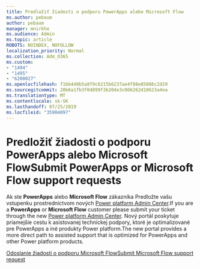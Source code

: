 ```yaml
---
title: Predložiť žiadosti o podporu PowerApps alebo Microsoft Flow
ms.author: pebaum
author: pebaum
manager: mnirkhe
ms.audience: Admin
ms.topic: article
ROBOTS: NOINDEX, NOFOLLOW
localization_priority: Normal
ms.collection: Adm_O365
ms.custom:
- "1494"
- "1495"
- "6200027"
ms.openlocfilehash: f1bb440b5a8f9c6215b6237ae4f88e85086c2d29
ms.sourcegitcommit: 20b6a1fb3f0d899f3b204e3c066262d10623a4ea
ms.translationtype: MT
ms.contentlocale: sk-SK
ms.lasthandoff: 07/25/2019
ms.locfileid: "35904097"
---
```

# <a name="submit-powerapps-or-microsoft-flow-support-requests"></a><span data-ttu-id="9dfb7-102">Predložiť žiadosti o podporu PowerApps alebo Microsoft Flow</span><span class="sxs-lookup"><span data-stu-id="9dfb7-102">Submit PowerApps or Microsoft Flow support requests</span></span>

<span data-ttu-id="9dfb7-103">Ak ste **PowerApps** alebo **Microsoft Flow** zákazníka Predložte vašu vstupenku prostredníctvom nových [Power platform Admin Center](https://admin.powerplatform.microsoft.com/support?newTicket&product=15819).</span><span class="sxs-lookup"><span data-stu-id="9dfb7-103">If you are a **PowerApps** or **Microsoft Flow** customer please submit your ticket through the new [Power platform Admin Center](https://admin.powerplatform.microsoft.com/support?newTicket&product=15819).</span></span> <span data-ttu-id="9dfb7-104">Nový portál poskytuje priamejšie cestu k asistovanej technickej podpory, ktoré je optimalizované pre PowerApps a iné produkty Power platform.</span><span class="sxs-lookup"><span data-stu-id="9dfb7-104">The new portal provides a more direct path to assisted support that is optimized for PowerApps and other Power platform products.</span></span>

[<span data-ttu-id="9dfb7-105">Odoslanie žiadosti o podporu Microsoft Flow</span><span class="sxs-lookup"><span data-stu-id="9dfb7-105">Submit Microsoft Flow support request</span></span>](https://admin.powerplatform.microsoft.com/support?newTicket&product=Flow)